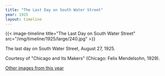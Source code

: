 ```yaml
---
title: "The Last Day on South Water Street"
year: 1925
layout: timeline
---
```


{{< image-timeline title="The Last Day on South Water Street" src="/img/timeline/1925/large/240.jpg" >}}


The last day on South Water Street, August 27, 1925. 

Courtesy of "Chicago and Its Makers" (Chicago: Felix Mendelsohn, 1929).

[Other images from this year](/historical/timeline/1925)